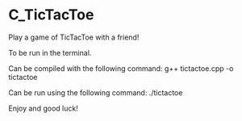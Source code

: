 # C_TicTacToe

Play a game of TicTacToe with a friend!

To be run in the terminal.

Can be compiled with the following command: g++ tictactoe.cpp -o tictactoe

Can be run using the following command: ./tictactoe

Enjoy and good luck!


